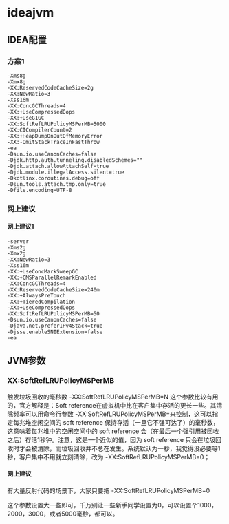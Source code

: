 # ideajvm
## IDEA配置
### 方案1
```
-Xms8g
-Xmx8g
-XX:ReservedCodeCacheSize=2g
-XX:NewRatio=3
-Xss16m
-XX:ConcGCThreads=4
-XX:+UseCompressedOops
-XX:+UseG1GC
-XX:SoftRefLRUPolicyMSPerMB=5000
-XX:CICompilerCount=2
-XX:+HeapDumpOnOutOfMemoryError
-XX:-OmitStackTraceInFastThrow
-ea
-Dsun.io.useCanonCaches=false
-Djdk.http.auth.tunneling.disabledSchemes=""
-Djdk.attach.allowAttachSelf=true
-Djdk.module.illegalAccess.silent=true
-Dkotlinx.coroutines.debug=off
-Dsun.tools.attach.tmp.only=true
-Dfile.encoding=UTF-8
```

### 网上建议
#### 网上建议1
```
-server
-Xms2g
-Xmx2g
-XX:NewRatio=3
-Xss16m
-XX:+UseConcMarkSweepGC
-XX:+CMSParallelRemarkEnabled
-XX:ConcGCThreads=4
-XX:ReservedCodeCacheSize=240m
-XX:+AlwaysPreTouch
-XX:+TieredCompilation
-XX:+UseCompressedOops
-XX:SoftRefLRUPolicyMSPerMB=50
-Dsun.io.useCanonCaches=false
-Djava.net.preferIPv4Stack=true
-Djsse.enableSNIExtension=false
-ea
```
## JVM参数
### XX:SoftRefLRUPolicyMSPerMB
触发垃圾回收的毫秒数
-XX:SoftRefLRUPolicyMSPerMB=N 这个参数比较有用的，官方解释是：Soft reference在虚拟机中比在客户集中存活的更长一些。其清除频率可以用命令行参数 -XX:SoftRefLRUPolicyMSPerMB=<N>来控制，这可以指定每兆堆空闲空间的 soft reference 保持存活（一旦它不强可达了）的毫秒数，这意味着每兆堆中的空闲空间中的 soft reference 会（在最后一个强引用被回收之后）存活1秒钟。注意，这是一个近似的值，因为  soft reference 只会在垃圾回收时才会被清除，而垃圾回收并不总在发生。系统默认为一秒，我觉得没必要等1秒，客户集中不用就立刻清除，改为 -XX:SoftRefLRUPolicyMSPerMB=0；

#### 网上建议
有大量反射代码的场景下，大家只要把
-XX:SoftRefLRUPolicyMSPerMB=0

这个参数设置大一些即可，千万别让一些新手同学设置为0，可以设置个1000，2000，3000，或者5000毫秒，都可以。
